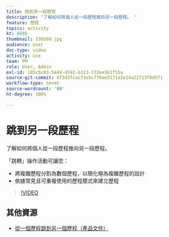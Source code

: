 ```yaml
---
title: 跳到另一段歷程
description: '了解如何將個人從一段歷程推向另一段歷程。 '
feature: 歷程
topics: activity
kt: 6695
thumbnail: 330560.jpg
audience: user
doc-type: video
activity: use
team: PM
role: User, Admin
exl-id: 185c5c83-5444-4592-b113-732ee561f55a
source-git-commit: 6f3d3fcac73e5c770ae3171e2e14a22713f0d571
workflow-type: tm+mt
source-wordcount: '80'
ht-degree: 100%

---
```


# 跳到另一段歷程

了解如何將個人從一段歷程推向另一段歷程。

「跳轉」操作活動可讓您：

* 將複雜歷程分割為數個歷程，以簡化極為複雜歷程的設計
* 依據常見且可重複使用的歷程模式來建立歷程

>[!VIDEO](https://video.tv.adobe.com/v/330560?quality=12)

## 其他資源

* [從一個歷程跳到另一個歷程（產品文件）](https://experienceleague.adobe.com/docs/journeys/using/building-journeys/about-journey-building/action-activities/jump.html?lang=zh-Hant#building-journeys)
